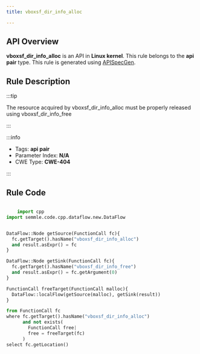 ```yaml
---
title: vboxsf_dir_info_alloc

---
```



## API Overview
**vboxsf_dir_info_alloc** is an API in **Linux kernel**. This rule belongs to the **api pair** type. This rule is generated using [APISpecGen](../../tools/APISpecGen).
## Rule Description

:::tip

The resource acquired by vboxsf_dir_info_alloc must be properly released using vboxsf_dir_info_free

:::

:::info

- Tags: **api pair**
- Parameter Index: **N/A**
- CWE Type: **CWE-404**

:::

## Rule Code
```python

    import cpp
import semmle.code.cpp.dataflow.new.DataFlow


DataFlow::Node getSource(FunctionCall fc){
  fc.getTarget().hasName("vboxsf_dir_info_alloc")
  and result.asExpr() = fc
}

DataFlow::Node getSink(FunctionCall fc){
  fc.getTarget().hasName("vboxsf_dir_info_free")
  and result.asExpr() = fc.getArgument(0)
}

FunctionCall freeTarget(FunctionCall malloc){
  DataFlow::localFlow(getSource(malloc), getSink(result))
}

from FunctionCall fc
where fc.getTarget().hasName("vboxsf_dir_info_alloc")
      and not exists(
        FunctionCall free| 
        free = freeTarget(fc)
      )
select fc.getLocation()

    
```